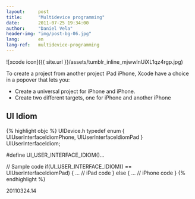 ```yaml
---
layout:     post
title:      "Multidevice programming"
date:       2011-07-25 19:34:00
author:     "Daniel Vela"
header-img: "img/post-bg-06.jpg"
lang:       en
lang-ref:   multidevice-programming
---
```


![xcode icon]({{ site.url }}/assets/tumblr_inline_mjwwlnUiXL1qz4rgp.jpg)

To create a project from another project iPad iPhone, Xcode have a choice in a popover that lets you:

* Create a universal project for iPhone and iPhone.
* Create two different targets, one for iPhone and another iPhone

## UI Idiom

{% highlight objc %}
UIDevice.h
typedef enum {
UIUserInterfaceIdiomPhone,
UIUserInterfaceIdiomPad
} UIUserInterfaceIdiom;

#define UI_USER_INTERFACE_IDIOM()...

// Sample code
if(UI_USER_INTERFACE_IDIOM() == UIUserInterfaceIdiomPad) {
... // iPad code
} else {
... // iPhone code
}
{% endhighlight %}

20110324.14